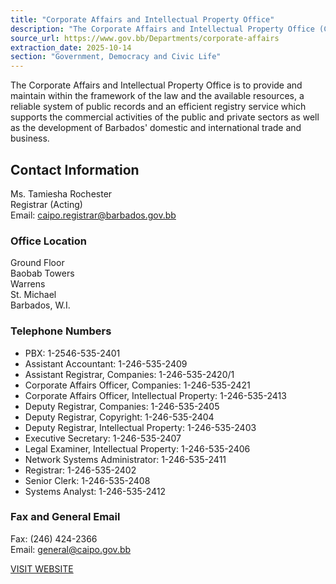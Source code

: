 ```yaml
---
title: "Corporate Affairs and Intellectual Property Office"
description: "The Corporate Affairs and Intellectual Property Office (CAIPO) provides a reliable system of public records and registry services supporting Barbados' commercial and trade activities."
source_url: https://www.gov.bb/Departments/corporate-affairs
extraction_date: 2025-10-14
section: "Government, Democracy and Civic Life"
---
```


The Corporate Affairs and Intellectual Property Office is to provide and maintain within the framework of the law and the available resources, a reliable system of public records and an efficient registry service which supports the commercial activities of the public and private sectors as well as the development of Barbados' domestic and international trade and business.

## Contact Information

Ms. Tamiesha Rochester  
Registrar (Acting)  
Email: caipo.registrar@barbados.gov.bb

### Office Location

Ground Floor  
Baobab Towers  
Warrens  
St. Michael  
Barbados, W.I.

### Telephone Numbers

*   PBX: 1-2546-535-2401
*   Assistant Accountant: 1-246-535-2409
*   Assistant Registrar, Companies: 1-246-535-2420/1
*   Corporate Affairs Officer, Companies: 1-246-535-2421
*   Corporate Affairs Officer, Intellectual Property: 1-246-535-2413
*   Deputy Registrar, Companies: 1-246-535-2405
*   Deputy Registrar, Copyright: 1-246-535-2404
*   Deputy Registrar, Intellectual Property: 1-246-535-2403
*   Executive Secretary: 1-246-535-2407
*   Legal Examiner, Intellectual Property: 1-246-535-2406
*   Network Systems Administrator: 1-246-535-2411
*   Registrar: 1-246-535-2402
*   Senior Clerk: 1-246-535-2408
*   Systems Analyst: 1-246-535-2412

### Fax and General Email

Fax: (246) 424-2366  
Email: general@caipo.gov.bb

[VISIT WEBSITE](https://www.caipo.gov.bb/site/index.php)
```